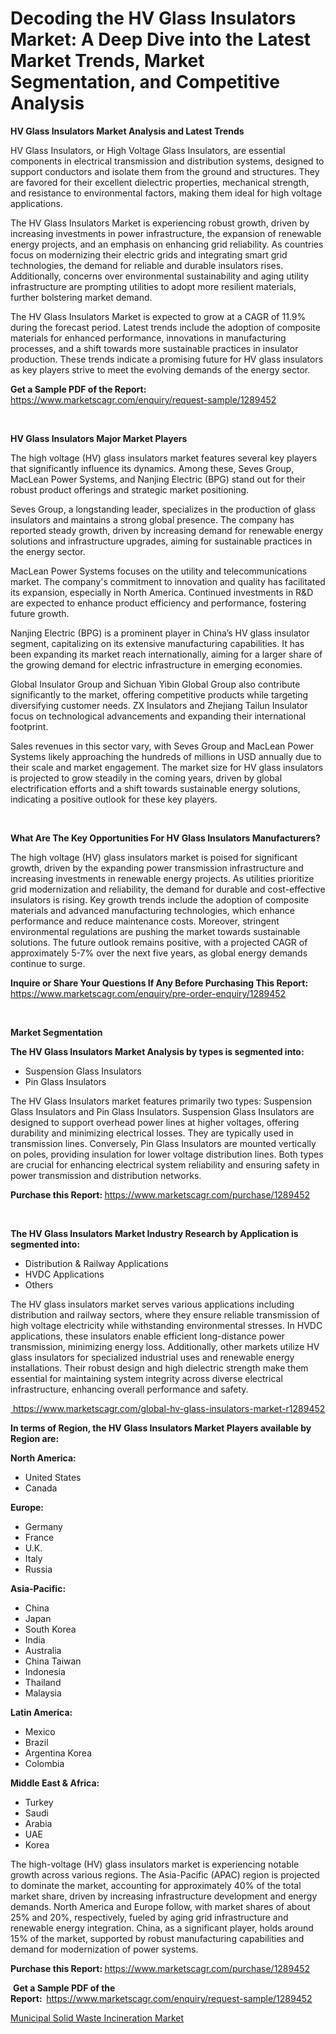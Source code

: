 <p><h1>Decoding the HV Glass Insulators Market: A Deep Dive into the Latest Market Trends, Market Segmentation, and Competitive Analysis</h1></p><p><strong>HV Glass Insulators Market Analysis and Latest Trends</strong></p>
<p><p>HV Glass Insulators, or High Voltage Glass Insulators, are essential components in electrical transmission and distribution systems, designed to support conductors and isolate them from the ground and structures. They are favored for their excellent dielectric properties, mechanical strength, and resistance to environmental factors, making them ideal for high voltage applications.</p><p>The HV Glass Insulators Market is experiencing robust growth, driven by increasing investments in power infrastructure, the expansion of renewable energy projects, and an emphasis on enhancing grid reliability. As countries focus on modernizing their electric grids and integrating smart grid technologies, the demand for reliable and durable insulators rises. Additionally, concerns over environmental sustainability and aging utility infrastructure are prompting utilities to adopt more resilient materials, further bolstering market demand.</p><p>The HV Glass Insulators Market is expected to grow at a CAGR of 11.9% during the forecast period. Latest trends include the adoption of composite materials for enhanced performance, innovations in manufacturing processes, and a shift towards more sustainable practices in insulator production. These trends indicate a promising future for HV glass insulators as key players strive to meet the evolving demands of the energy sector.</p></p>
<p><strong>Get a Sample PDF of the Report:&nbsp;</strong> <a href="https://www.marketscagr.com/enquiry/request-sample/1289452?utm_campaign=2004&utm_medium=2&utm_source=Github&utm_content=ia&utm_term=29032025&utm_id=hv-glass-insulators">https://www.marketscagr.com/enquiry/request-sample/1289452</a></p>
<p>&nbsp;</p>
<p><strong>HV Glass Insulators Major Market Players</strong></p>
<p><p>The high voltage (HV) glass insulators market features several key players that significantly influence its dynamics. Among these, Seves Group, MacLean Power Systems, and Nanjing Electric (BPG) stand out for their robust product offerings and strategic market positioning. </p><p>Seves Group, a longstanding leader, specializes in the production of glass insulators and maintains a strong global presence. The company has reported steady growth, driven by increasing demand for renewable energy solutions and infrastructure upgrades, aiming for sustainable practices in the energy sector.</p><p>MacLean Power Systems focuses on the utility and telecommunications market. The company's commitment to innovation and quality has facilitated its expansion, especially in North America. Continued investments in R&D are expected to enhance product efficiency and performance, fostering future growth.</p><p>Nanjing Electric (BPG) is a prominent player in China’s HV glass insulator segment, capitalizing on its extensive manufacturing capabilities. It has been expanding its market reach internationally, aiming for a larger share of the growing demand for electric infrastructure in emerging economies.</p><p>Global Insulator Group and Sichuan Yibin Global Group also contribute significantly to the market, offering competitive products while targeting diversifying customer needs. ZX Insulators and Zhejiang Tailun Insulator focus on technological advancements and expanding their international footprint.</p><p>Sales revenues in this sector vary, with Seves Group and MacLean Power Systems likely approaching the hundreds of millions in USD annually due to their scale and market engagement. The market size for HV glass insulators is projected to grow steadily in the coming years, driven by global electrification efforts and a shift towards sustainable energy solutions, indicating a positive outlook for these key players.</p></p>
<p>&nbsp;</p>
<p><strong>What Are The Key Opportunities For HV Glass Insulators Manufacturers?</strong></p>
<p><p>The high voltage (HV) glass insulators market is poised for significant growth, driven by the expanding power transmission infrastructure and increasing investments in renewable energy projects. As utilities prioritize grid modernization and reliability, the demand for durable and cost-effective insulators is rising. Key growth trends include the adoption of composite materials and advanced manufacturing technologies, which enhance performance and reduce maintenance costs. Moreover, stringent environmental regulations are pushing the market towards sustainable solutions. The future outlook remains positive, with a projected CAGR of approximately 5-7% over the next five years, as global energy demands continue to surge.</p></p>
<p><strong>Inquire or Share Your Questions If Any Before Purchasing This Report:</strong> <a href="https://www.marketscagr.com/enquiry/pre-order-enquiry/1289452?utm_campaign=2004&utm_medium=2&utm_source=Github&utm_content=ia&utm_term=29032025&utm_id=hv-glass-insulators">https://www.marketscagr.com/enquiry/pre-order-enquiry/1289452</a></p>
<p>&nbsp;</p>
<p><strong>Market Segmentation</strong></p>
<p><strong>The HV Glass Insulators Market Analysis by types is segmented into:</strong></p>
<p><ul><li>Suspension Glass Insulators</li><li>Pin Glass Insulators</li></ul></p>
<p><p>The HV Glass Insulators market features primarily two types: Suspension Glass Insulators and Pin Glass Insulators. Suspension Glass Insulators are designed to support overhead power lines at higher voltages, offering durability and minimizing electrical losses. They are typically used in transmission lines. Conversely, Pin Glass Insulators are mounted vertically on poles, providing insulation for lower voltage distribution lines. Both types are crucial for enhancing electrical system reliability and ensuring safety in power transmission and distribution networks.</p></p>
<p><strong>Purchase this Report:&nbsp;</strong><a href="https://www.marketscagr.com/purchase/1289452?utm_campaign=2004&utm_medium=2&utm_source=Github&utm_content=ia&utm_term=29032025&utm_id=hv-glass-insulators">https://www.marketscagr.com/purchase/1289452</a></p>
<p>&nbsp;</p>
<p><strong>The HV Glass Insulators Market Industry Research by Application is segmented into:</strong></p>
<p><ul><li>Distribution & Railway Applications</li><li>HVDC Applications</li><li>Others</li></ul></p>
<p><p>The HV glass insulators market serves various applications including distribution and railway sectors, where they ensure reliable transmission of high voltage electricity while withstanding environmental stresses. In HVDC applications, these insulators enable efficient long-distance power transmission, minimizing energy loss. Additionally, other markets utilize HV glass insulators for specialized industrial uses and renewable energy installations. Their robust design and high dielectric strength make them essential for maintaining system integrity across diverse electrical infrastructure, enhancing overall performance and safety.</p></p>
<p><a href="https://www.marketscagr.com/global-hv-glass-insulators-market-r1289452?utm_campaign=2004&utm_medium=2&utm_source=Github&utm_content=ia&utm_term=29032025&utm_id=hv-glass-insulators">&nbsp;https://www.marketscagr.com/global-hv-glass-insulators-market-r1289452</a></p>
<p><strong>In terms of Region, the HV Glass Insulators Market Players available by Region are:</strong></p>
<p>
    <p> <strong> North America: </strong>
        <ul>
            <li>United States</li>
            <li>Canada</li>
        </ul>
        </p> 
    <p> <strong> Europe: </strong>
        <ul>
            <li>Germany</li>
            <li>France</li>
            <li>U.K.</li>
            <li>Italy</li>
            <li>Russia</li>
        </ul>
        </p> 
    <p> <strong> Asia-Pacific: </strong>
        <ul>
            <li>China</li>
            <li>Japan</li>
            <li>South Korea</li>
            <li>India</li>
            <li>Australia</li>
            <li>China Taiwan</li>
            <li>Indonesia</li>
            <li>Thailand</li>
            <li>Malaysia</li>
        </ul>
        </p> 
    <p> <strong> Latin America: </strong>
        <ul>
            <li>Mexico</li>
            <li>Brazil</li>
            <li>Argentina Korea</li>
            <li>Colombia</li>
        </ul>
        </p> 
    <p> <strong> Middle East & Africa: </strong>
        <ul>
            <li>Turkey</li>
            <li>Saudi</li>
            <li>Arabia</li>
            <li>UAE</li>
            <li>Korea</li>
        </ul>
    </p>
    </p>
<p><p>The high-voltage (HV) glass insulators market is experiencing notable growth across various regions. The Asia-Pacific (APAC) region is projected to dominate the market, accounting for approximately 40% of the total market share, driven by increasing infrastructure development and energy demands. North America and Europe follow, with market shares of about 25% and 20%, respectively, fueled by aging grid infrastructure and renewable energy integration. China, as a significant player, holds around 15% of the market, supported by robust manufacturing capabilities and demand for modernization of power systems.</p></p>
<p><strong>Purchase this Report: </strong><a href="https://www.marketscagr.com/purchase/1289452?utm_campaign=2004&utm_medium=2&utm_source=Github&utm_content=ia&utm_term=29032025&utm_id=hv-glass-insulators">https://www.marketscagr.com/purchase/1289452</a></p>
<p>&nbsp;<strong>Get a Sample PDF of the Report:&nbsp;&nbsp;</strong><a href="https://www.marketscagr.com/enquiry/request-sample/1289452?utm_campaign=2004&utm_medium=2&utm_source=Github&utm_content=ia&utm_term=29032025&utm_id=hv-glass-insulators">https://www.marketscagr.com/enquiry/request-sample/1289452</a></p>
<p><strong></strong></p>
<p><p><a href="https://github.com/globismark/Market-Research-Report-List-6/blob/main/municipal-solid-waste-incineration-market.md?utm_campaign=2004&utm_medium=2&utm_source=Github&utm_content=ia&utm_term=29032025&utm_id=hv-glass-insulators">Municipal Solid Waste Incineration Market</a></p></p>